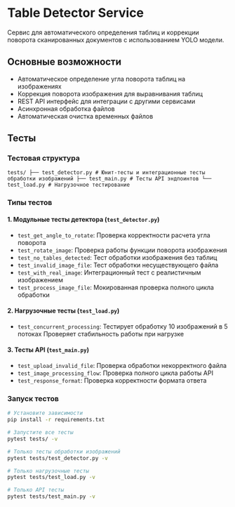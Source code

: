 # Table Detector Service

Сервис для автоматического определения таблиц и коррекции поворота сканированных документов с использованием YOLO модели.


## Основные возможности

- Автоматическое определение угла поворота таблиц на изображениях
- Коррекция поворота изображения для выравнивания таблиц
- REST API интерфейс для интеграции с другими сервисами
- Асинхронная обработка файлов
- Автоматическая очистка временных файлов


## Тесты

### Тестовая структура

`tests/
├── test_detector.py # Юнит-тесты и интеграционные тесты обработки изображений
├── test_main.py # Тесты API эндпоинтов
└── test_load.py # Нагрузочное тестирование
`

### Типы тестов

#### 1. Модульные тесты детектора (`test_detector.py`)
- `test_get_angle_to_rotate`: Проверка корректности расчета угла поворота
- `test_rotate_image`: Проверка работы функции поворота изображения
- `test_no_tables_detected`: Тест обработки изображения без таблиц
- `test_invalid_image_file`: Тест обработки несуществующего файла
- `test_with_real_image`: Интеграционный тест с реалистичным изображением
- `test_process_image_file`: Мокированная проверка полного цикла обработки

#### 2. Нагрузочные тесты (`test_load.py`)
- `test_concurrent_processing`: Тестирует обработку 10 изображений в 5 потоках
                                Проверяет стабильность работы при нагрузке

#### 3. Тесты API (`test_main.py`)
- `test_upload_invalid_file`: Проверка обработки некорректного файла
- `test_image_processing_flow`: Проверка полного цикла работы API
- `test_response_format`: Проверка корректности формата ответа


### Запуск тестов

```bash
# Установите зависимости
pip install -r requirements.txt

# Запустите все тесты
pytest tests/ -v

# Только тесты обработки изображений
pytest tests/test_detector.py -v

# Только нагрузочные тесты
pytest tests/test_load.py -v

# Только API тесты
pytest tests/test_main.py -v
